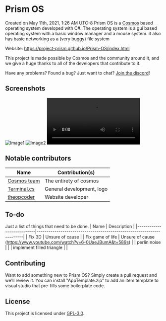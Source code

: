 # Prism OS

Created on May 11th, 2021, 1:26 AM UTC-8
Prism OS is a [Cosmos](https://github.com/CosmosOS/Cosmos) based operating system developed with C#. The operating system is a gui based operating system with a basic window manager and a mouse system. it also has basic networking as a (very buggy) file system

Website: https://project-prism.github.io/Prism-OS/index.html

This project is made possible by Cosmos and the community around it, and we give a huge thanks to all of the developers that contribute to it.

Have any problems? Found a bug? Just want to chat? [Join the discord](https://discord.gg/DdERgtGmF6)!

## Screenshots
![Image1](https://raw.githubusercontent.com/Project-Prism/Prism-OS/main/Images/1.png)
![Image2](https://raw.githubusercontent.com/Project-Prism/Prism-OS/main/Images/2.png)
![Video1](https://raw.githubusercontent.com/Project-Prism/Prism-OS/main/Images/1.mp4)

## Notable contributors
| Name                                                  | Contribution(s)              |
|-------------------------------------------------------|------------------------------|
| [Cosmos team](https://github.com/CosmosOS/Cosmos)     | The entirety of cosmos       |
| [Terminal.cs](https://github.com/terminal-cs)         | General development, logo    |
| [theopcoder](https://github.com/theopcoder)           | Website developer            |

## To-do
Just a list of things that need to be done.
| Name                      | Description                                                           |
|---------------------------|-----------------------------------------------------------------------|
| Fix 3D                    | Unsure of cause                                                       |
| Fix game of life          | Unsure of cause (https://www.youtube.com/watch?v=6-0UaeJBumA&t=589s)  |
| perlin noise              |																		|
| implement filled triangle |																	    |

## Contributing

Want to add something new to Prism OS? Simply create a pull request and we'll review it.
You can install "AppTemplate.zip" to add an item template to visual studio that pre-fills some boilerplate code.

## License

This project is licensed under [GPL-3.0](https://github.com/Project-Prism/Prism-OS/blob/main/LICENSE).
